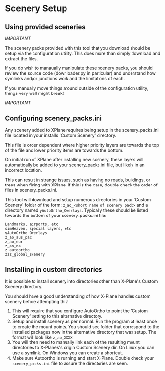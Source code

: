 # Scenery Setup

## Using provided sceneries

*IMPORTANT*

The scenery packs provided with this tool that you download should be setup via the configuration utility.  This does more than simply download and extract the files.

If you do wish to manaually manipulate these scenery packs, you should review the source code (downloader.py in particular) and understand how symlinks and/or junctions work and the limitations of each.

If you manually move things around outside of the configuration utility, things very well might break!

*IMPORTANT*

## Configuring scenery_packs.ini

Any scenery added to XPlane requires being setup in the scenery_packs.ini file
located in your installs 'Custom Scenery' directory.

This file is order dependent where higher priority layers are towards the top
of the file and lower priority items are towards the bottom.

On initial run of XPlane after installing new scenery, these layers will
automatically be added to your scenery_packs.ini file, but likely in an
incorrect location.

This can result in strange issues, such as having no roads, buildings, or
trees when flying with XPlane.  If this is the case, double check the order of
files in scenery_packs.ini.

This tool will download and setup numerous directories in your 'Custom
Scenery' folder of the form:  `z_ao_<short name of scenery pack>` and a
directory named `yAutoOrtho_Overlays`.  Typically these should be listed
towards the bottom of your scenery_packs.ini file:

```
Landmarks, airports, etc
simHeaven, special layers, etc
yAutoOrtho_Overlays
z_ao_aus_pac
z_ao_eur
z_ao_na
z_autoortho
zzz_global_scenery
```

## Installing in custom directories

It is possible to install scenery into directories other than X-Plane's Custom
Scenery directory.  

You should have a good understanding of how X-Plane handles custom scenery
before attempting this!

1. This will require that you configure AutoOrtho to point the 'Custom Scenery' setting to this alternative directory.
2. Setup and install scenery as per normal.  Run the program at least once to
   create the mount points.  You should see folder that correspond to the
   installed packages now in the alternative directory that was setup.  The
   format will look like `z_ao_XXXX`
3. You will then need to manually link each of the resulting mount directories to X-Planes's origin Custom Scenery dir.
   On Linux you can use a symlink.  On Windows you can create a shortcut.
4. Make sure Autoortho is running and start X-Plane.  Double check your
   `scenery_packs.ini` file to assure the directories are seen.



